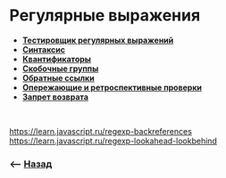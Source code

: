 # Регулярные выражения

* **<a href="https://regex101.com/">Тестировщик регулярных выражений</a>**  
* **<a href="./pages/syntax/readme.md">Синтаксис</a>**
* **<a href="./pages/quantifiers/readme.md">Квантификаторы</a>**
* **<a href="./pages/bracket-groups/readme.md">Скобочные группы</a>**
* **<a href="./pages/quantifiers/readme.md">Обратные ссылки</a>**
* **<a href="./pages/quantifiers/readme.md">Опережающие и ретроспективные проверки</a>**
* **<a href="./pages/quantifiers/readme.md">Запрет возврата</a>**

<br>

https://learn.javascript.ru/regexp-backreferences
https://learn.javascript.ru/regexp-lookahead-lookbehind


### ⟵ **<a href="../../readme.md">Назад</a>**